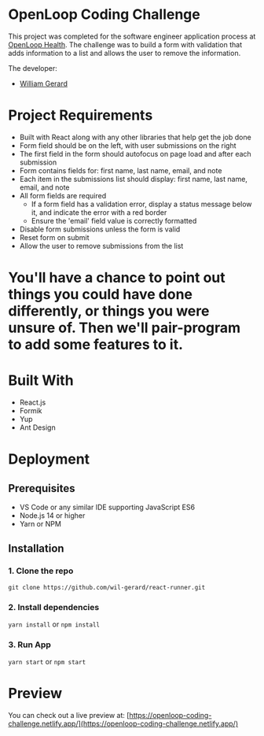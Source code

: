 # OpenLoop Coding Challenge

This project was completed for the software engineer application process at [OpenLoop Health](https://openloophealth.com/). The challenge was to build a form with validation that adds information to a list and allows the user to remove the information.

The developer:
* [William Gerard](https://github.com/wil-gerard)

# Project Requirements

- Built with React along with any other libraries that help get the job done
- Form field should be on the left, with user submissions on the right
- The first field in the form should autofocus on page load and after each submission
- Form contains fields for: first name, last name, email, and note
- Each item in the submissions list should display: first name, last name, email, and note
- All form fields are required
  - If a form field has a validation error, display a status message below it, and indicate the error with a red border
  - Ensure the 'email' field value is correctly formatted
- Disable form submissions unless the form is valid
- Reset form on submit
- Allow the user to remove submissions from the list

# You'll have a chance to point out things you could have done differently, or things you were unsure of. Then we'll pair-program to add some features to it.

# Built With

- React.js
- Formik
- Yup
- Ant Design

# Deployment

## Prerequisites

- VS Code or any similar IDE supporting JavaScript ES6
- Node.js 14 or higher
- Yarn or NPM

## Installation

### 1. Clone the repo

`git clone https://github.com/wil-gerard/react-runner.git`

### 2. Install dependencies

`yarn install` or `npm install`

### 3. Run App

`yarn start` or `npm start`

# Preview

You can check out a live preview at: [https://openloop-coding-challenge.netlify.app/](https://openloop-coding-challenge.netlify.app/)
